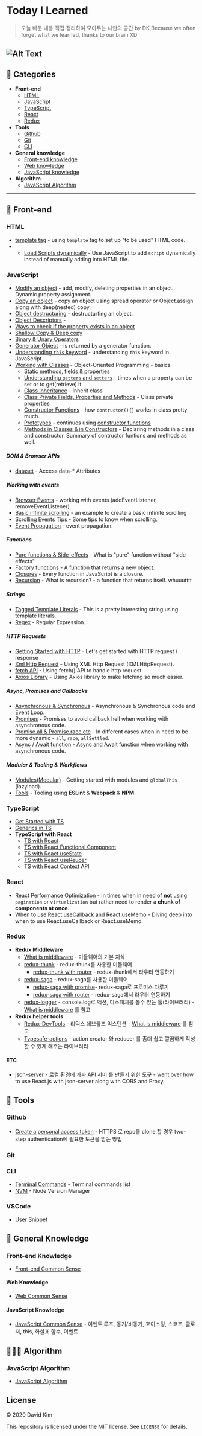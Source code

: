 # Today I Learned 

> 오늘 배운 내용 직접 정리하여 모아두는 나만의 공간 by DK
> Because we often forget what we learned, thanks to our brain XD

![Alt Text](./assets/thanks_brain.gif "Thanks, brain")
---

## 📝 Categories

* **Front-end**
  * [HTML](#HTML)
  * [JavaScript](#javascript)
  * [TypeScript](#typescript)
  * [React](#react)
  * [Redux](#redux)
* **Tools**
  * [Github](#github)
  * [Git](#git)
  * [CLI](#cli)
* **General knowledge**
  * [Front-end knowledge](#front-end-knowledge)
  * [Web knowledge](#web-knoweldge)
  * [JavaScript knowledge](#javascript-knowledge)
* **Algorithm**
  * [JavaScript Algorithm](#javascript-algorithm)

---

## 🙌 Front-end

### HTML
* [template tag](./front-end/HTML/templateTag.md) - using `template` tag to set up "to be used" HTML code.
* * [Load Scripts dynamically](./front-end/HTML/loadScriptDynamically.md) - Use JavaScript to add `script` dynamically instead of manually adding into HTML file.

### JavaScript
* [Modify an object](./front-end/JavaScript/modifyObject.md) - add, modify, deleting properties in an object. Dynamic property assignment.
* [Copy an object](./front-end/JavaScript/copyObject.md) - copy an object using spread operator or Object.assign along with deep(nested) copy.
* [Object destructuring]() - destructurting an object.
* [Object Descriptors](./front-end/JavaScript/objectDescriptors.md) - 
* [Ways to check if the property exists in an object](./front-end/JavaScript/PropertyInObject.md)
* [Shallow Copy & Deep copy](./front-end/JavaScript/ShallowAndDeepCopy.md)
* [Binary & Unary Operators](./front-end/JavaScript/BinaryAndUnaryOperators.md)
* [Generator Object](./front-end/JavaScript/generatorObject.md) - is returned by a generator function.
* [Understanding `this` keyword](./front-end/JavaScript/understandThisKeyword.md) - understanding `this` keyword in JavaScript.
* [Working with Classes](./front-end/JavaScript/workingWithClasses.md) - Object-Oriented Programming - basics
  * [Static methods, fields & properties](./front-end/JavaScript/staticMethodsAndProperties.md)
  * [Understanding `getters` and `setters`](./front-end/JavaScript/understandGetterAndSetter.md) - times when a property can be set or to get(retrieve) it.
  * [Class Inheritance](./front-end/JavaScript/classInheritance.md) - Inherit class
  * [Class Private Fields, Properties and Methods](./front-end/JavaScript/classPrivateProperties.md) - Class private properties
  * [Constructor Functions](./front-end/JavaScript/constructorFunctions.md) - how `contructor(){}` works in class pretty much.
  * [Prototypes](./front-end/JavaScript/prototypes.md) - continues using [constructor functions](./front-end/JavaScript/constructorFunctions.md)
  * [Methods in Classes & in Constructors](./front-end/JavaScript/methodsInClasses.md) - Declaring methods in a class and constructor. Summary of contructor funtions and methods as well.
  
##### DOM & Browser APIs
* [dataset](./front-end/JavaScript/DOM_and_browser/dataset.md) - Access data-* Attributes

##### Working with events
* [Browser Events](./events/../front-end/JavaScript/events/browserEvents.md) - working with events (addEventListener, removeEventListener).
* [Basic infinite scrolling](./front-end/JavaScript/events/basicInfiniteScroll.md) - an example to create a basic infinite scrolling
* [Scrolling Events Tips](./front-end/JavaScript/DOM_and_browser/scrollingEvents.md) - Some tips to know when scrolling.
* [Event Propagation](./front-end/JavaScript/events/eventPropagation.md) - event propagation.

##### Functions
* [Pure functions & Side-effects](./front-end/JavaScript/functions/pureFunctions.md) - What is "pure" function without "side effects"
* [Factory functions](./front-end/JavaScript/functions/pureFunctions.md) - A function that returns a new object.
* [Closures](./front-end/JavaScript/functions/closures.md) - Every function in JavaScript is a closure.
* [Recursion](./front-end/JavaScript/functions/recursion.md) - What is recursion? - a function that returns itself. whuuutttt

##### Strings
* [Tagged Template Literals](./strings/../front-end/JavaScript/strings/taggedTemplate.md) - This is a pretty interesting string using template literals.
* [Regex](./front-end/JavaScript/strings/regex.md) - Regular Expression.

##### HTTP Requests
* [Getting Started with HTTP](./front-end/JavaScript/http/gettingStartedWithHTTP.md) - Let's get started with HTTP request / response 
* [Xml Http Request](./front-end/JavaScript/http/xmlHttpRequest.md) - Using XML Http Request (XMLHttpRequest).
* [fetch API](./front-end/JavaScript/http/fetchApi.md) - Using fetch() API to handle http request.
* [Axios Library](./front-end/JavaScript/http/axios.md) - Using Axios library to make fetching so much easier.

##### Async, Promises and Callbacks
* [Asynchronous & Synchronous](./front-end/JavaScript/async_promises_callbacks/asyncAndSync.md) - Asynchronous & Synchronous code and Event Loop.
* [Promises](./front-end/JavaScript/async_promises_callbacks/promises.md) - Promises to avoid callback hell when working with asynchronous code.
* [Promise.all & Promise.race etc]() - In different cases when in need to be more dynamic - `all`, `race`, `allSettled`.
* [Async / Await function](./front-end/JavaScript/async_promises_callbacks/asyncAndAwait.md) - Async and Await function when working with asynchronous code.

##### Modular & Tooling & Workflows
* [Modules(Modular)](./front-end/JavaScript/modules/modules.md) - Getting started with modules and `globalThis` (lazyload).
* [Tools](./front-end/JavaScript/modules/tools.md) - Tooling using **ESLint** & **Webpack** & **NPM**.


### TypeScript

* [Get Started with TS](./front-end/TypeScript/getStartedWithTS.md)
* [Generics in TS](./front-end/TypeScript/genericsInTS.md)
* **TypeScript with React**
  * [TS with React](./front-end/TypeScript/reactWithTS.md)
  * [TS with React Functional Component](./front-end/TypeScript/reactFunctionalComponentTS.md)
  * [TS with React useState](./front-end/TypeScript/reactUseStateTS.md)
  * [TS with React useReucer](./front-end/TypeScript/reactUseReducerTS.md)
  * [TS with React Context API](./front-end/TypeScript/reactContextTS.md)

### React

* [React Performance Optimization](./front-end/React/reactPerformanceOpti.md) - In times when in need of **not** using `pagination` or `virtualization` but rather need to render a **chunk of components at once**.
* [When to use React.useCallback and React.useMemo](front-end/React/useCallbackAnduseMemo.md) - Diving deep into when to use React.useCallback or React.useMemo.

### Redux

* **Redux Middleware**
  * [What is middleware](./front-end/Redux/reduxMiddleware/whatIsMiddleware.md) - 미들웨어의 기본 지식
  * [redux-thunk](./front-end/Redux/reduxMiddleware/reduxThunk.md) - redux-thunk를 사용한 미들웨어
    * [redux-thunk with router](./front-end/Redux/reduxMiddleware/reduxThunkWithRouter.md) - redux-thunk에서 라우터 연동하기
  * [redux-saga](./front-end/Redux/reduxMiddleware/reduxSaga.md) - redux-saga를 사용한 미들웨어
    * [redux-saga with promise](./front-end/Redux/reduxMiddleware/reduxSagaWithPromise.md)- redux-saga로 프로미스 다루기
    * [redux-saga with router](./front-end/Redux/reduxMiddleware/reduxSagaWithRouter.md) - redux-saga에서 라우터 연동하기
  * [redux-logger](./front-end/Redux/reduxMiddleware/whatIsMiddleware.md) - console.log로 액션, 디스패치를 볼수 있는 툴(라이브러리) - [What is middleware](./front-end/Redux/reduxMiddleware/whatIsMiddleware.md) 를 참고
* **Redux helper tools**
  * [Redux-DevTools](./front-end/Redux/reduxMiddleware/whatIsMiddleware.md) - 리덕스 데브툴즈 익스텐션 - [What is middleware](./front-end/Redux/reduxMiddleware/whatIsMiddleware.md) 를 참고
  * [Typesafe-actions](./front-end/Redux/reduxHelperTools/typesafeActions.md) - action creator 와 reducer 를 좀더 쉽고 깔끔하게 작성 할 수 있게 해주는 라이브러리

#### ETC

* [json-server](./front-end/ETC/jsonServer.md) - 로컬 환경에 가짜 API 서버 를 만들기 위한 도구 - went over how to use React.js with json-server along with CORS and Proxy.

## 🔧 Tools

### Github
* [Create a personal access token](https://docs.github.com/en/free-pro-team@latest/github/authenticating-to-github/creating-a-personal-access-token) - HTTPS 로 repo를 clone 할 경우 two-step authentication에 필요한 토큰을 받는 방법

### Git

### CLI

* [Terminal Commands](./tools/CLI/terminalCommands.md) - Terminal commands list
* [NVM](./tools/CLI/nvm.md) - Node Version Manager

### VSCode

* [User Snippet](./tools/VSCode/userSnippet.md)

## 🧩 General Knowledge

### Front-end Knowledge

* [Front-end Common Sense](./general-knowledge/Front-end-knowledge/front-endCommonSense.md)

#### Web Knowledge

* [Web Common Sense](./general-knowledge/Web-knowledge/webCommonSense.md)

#### JavaScript Knowledge
* [JavaScript Common Sense](./general-knowledge/JavaScript-knowledge/javaScriptCommonSense.md) - 이벤트 루프, 동기/비동기, 호이스팅, 스코프, 클로저, this, 화살표 함수, 이벤트

## 🧑🏻‍💻 Algorithm

### JavaScript Algorithm

* [JavaScript Algorithm](./algorithm/JavaScriptAlgorithm.md)

## License

© 2020 David Kim

This repository is licensed under the MIT license. See [`LICENSE`](./LICENSE) for details.